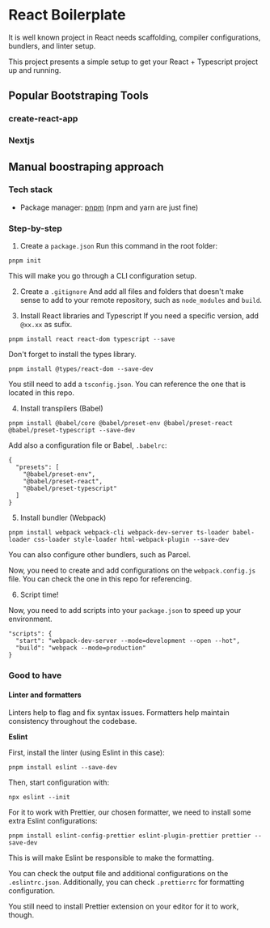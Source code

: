# React Boilerplate

It is well known project in React needs scaffolding, compiler configurations, bundlers, and linter setup.

This project presents a simple setup to get your React + Typescript project up and running.

## Popular Bootstraping Tools

### create-react-app

### Nextjs

## Manual boostraping approach

### Tech stack

- Package manager: [pnpm](https://pnpm.io/) (npm and yarn are just fine)

### Step-by-step

1. Create a `package.json`
   Run this command in the root folder:

```
pnpm init
```

This will make you go through a CLI configuration setup.

2. Create a `.gitignore`
   And add all files and folders that doesn't make sense to add to your remote repository, such as `node_modules` and `build`.

3. Install React libraries and Typescript
   If you need a specific version, add `@xx.xx` as sufix.

```
pnpm install react react-dom typescript --save
```

Don't forget to install the types library.

```
pnpm install @types/react-dom --save-dev
```

You still need to add a `tsconfig.json`. You can reference the one that is located in this repo.

4. Install transpilers (Babel)

```
pnpm install @babel/core @babel/preset-env @babel/preset-react @babel/preset-typescript --save-dev
```

Add also a configuration file or Babel, `.babelrc`:

```
{
  "presets": [
    "@babel/preset-env",
    "@babel/preset-react",
    "@babel/preset-typescript"
  ]
}
```

5. Install bundler (Webpack)

```
pnpm install webpack webpack-cli webpack-dev-server ts-loader babel-loader css-loader style-loader html-webpack-plugin --save-dev
```

You can also configure other bundlers, such as Parcel.

Now, you need to create and add configurations on the `webpack.config.js` file. You can check the one in this repo for referencing.

6. Script time!

Now, you need to add scripts into your `package.json` to speed up your environment.

```
"scripts": {
  "start": "webpack-dev-server --mode=development --open --hot",
  "build": "webpack --mode=production"
}
```

### Good to have

#### Linter and formatters

Linters help to flag and fix syntax issues. Formatters help maintain consistency throughout the codebase.

**Eslint**

First, install the linter (using Eslint in this case):

```
pnpm install eslint --save-dev
```

Then, start configuration with:

```
npx eslint --init
```

For it to work with Prettier, our chosen formatter, we need to install some extra Eslint configurations:

```
pnpm install eslint-config-prettier eslint-plugin-prettier prettier --save-dev
```

This is will make Eslint be responsible to make the formatting.

You can check the output file and additional configurations on the `.eslintrc.json`. Additionally, you can check `.prettierrc` for formatting configuration.

You still need to install Prettier extension on your editor for it to work, though.
